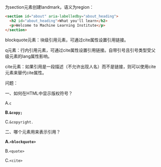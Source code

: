 为section元素创建landmark，语义为region：

```html
<section id="about" aria-labelledby="about_heading">
  <h2 id="about_heading">What you'll learn</h2>
  <p>Welcome to Machine Learning Institute</p>
</section>
```

blockquote元素：块级引用元素，可通过cite属性设置引用链接。

q元素：行内引用元素，可通过cite属性设置引用链接。自带引号且引号类型受父级元素的lang属性影响。

cite元素：如果引用是一段描述（不允许出现人名）而不是链接，则可以使用cite元素来替代cite属性。

问题：

一、如何在HTML中显示版权符号？

A.`c`

**B.`&copy;`**

C.`&copyright.`

二、哪个元素用来表示引用？

**A.`<blockquote>`**

B.`<quote>`

C.`<cite>`
